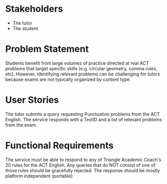 # Stakeholders
- The tutor
- The student

# Problem Statement
Students benefit from large volumes of practice directed at real ACT problems
that target specific skills (e.g. circular geometry, comma rules, etc).
However, identifying relevant problems can be challenging for tutors because
exams are not typically organized by content type.

# User Stories
The tutor submits a query requesting Punctuation problems from the ACT English.
The service responds with a TestID and a list of relevant problems from the exam.

# Functional Requirements
The service must be able to respond to any of Triangle Academic Coach's 20 rules
for the ACT English. Any queries that do NOT consist of one of those rules should
be gracefully rejected. The response should be mostly platform independent (portable).